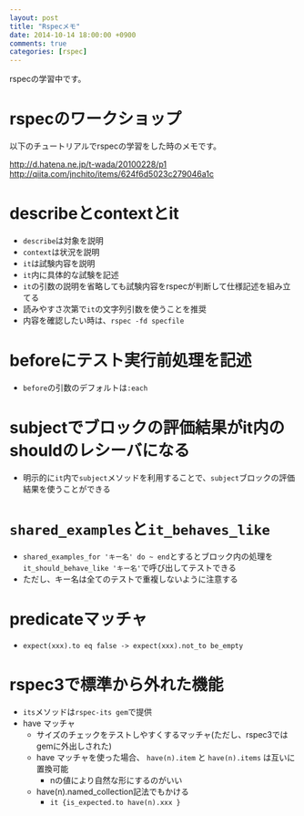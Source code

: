 ```yaml
---
layout: post
title: "Rspecメモ"
date: 2014-10-14 18:00:00 +0900
comments: true
categories: [rspec]
---
```


rspecの学習中です。

<!-- more -->
# rspecのワークショップ

以下のチュートリアルでrspecの学習をした時のメモです。   

http://d.hatena.ne.jp/t-wada/20100228/p1    
http://qiita.com/jnchito/items/624f6d5023c279046a1c


# describeとcontextとit
* `describe`は対象を説明
* `context`は状況を説明
* `it`は試験内容を説明
* `it`内に具体的な試験を記述
* `it`の引数の説明を省略しても試験内容をrspecが判断して仕様記述を組み立てる
* 読みやすさ次第で`it`の文字列引数を使うことを推奨
* 内容を確認したい時は、`rspec -fd specfile`


# beforeにテスト実行前処理を記述
* `before`の引数のデフォルトは`:each`


# subjectでブロックの評価結果がit内のshouldのレシーバになる
* 明示的に`it`内で`subject`メソッドを利用することで、`subject`ブロックの評価結果を使うことができる


# `shared_examples`と`it_behaves_like`
* `shared_examples_for 'キー名' do ~ end`とするとブロック内の処理を`it_should_behave_like 'キー名'`で呼び出してテストできる
* ただし、キー名は全てのテストで重複しないように注意する


# predicateマッチャ
* `expect(xxx).to eq false -> expect(xxx).not_to be_empty`


# rspec3で標準から外れた機能
* `its`メソッドは`rspec-its gem`で提供
* have マッチャ
  * サイズのチェックをテストしやすくするマッチャ(ただし、rspec3ではgemに外出しされた)
  * have マッチャを使った場合、 `have(n).item` と `have(n).items` は互いに置換可能
    * nの値により自然な形にするのがいい
  * have(n).named_collection記法でもかける
    * `it {is_expected.to have(n).xxx }`
